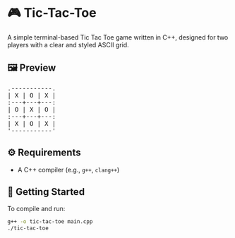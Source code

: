 # 🎮 Tic-Tac-Toe

A simple terminal-based Tic Tac Toe game written in C++, designed for two players with a clear and styled ASCII grid.

## 🖼️ Preview

<pre>
.-----------.
| X | O | X |
:---+---+---:
| O | X | O |
:---+---+---:
| X | O | X |
'-----------'
</pre>

## ⚙️ Requirements

- A C++ compiler (e.g., `g++`, `clang++`)

## 🚀 Getting Started

To compile and run:

```bash
g++ -o tic-tac-toe main.cpp
./tic-tac-toe
```
